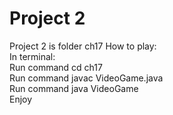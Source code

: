 # Project 2  
Project 2 is folder ch17
How to play:  
In terminal:  
Run command cd ch17  
Run command javac VideoGame.java  
Run command java VideoGame  
Enjoy
